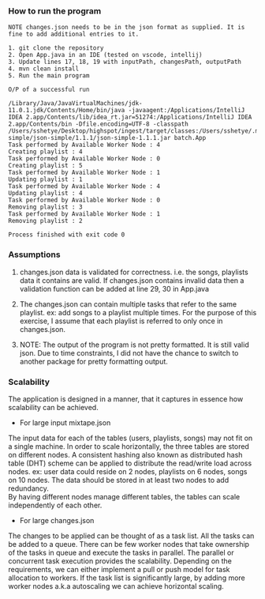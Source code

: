 ### How to run the program

 ```
 NOTE changes.json needs to be in the json format as supplied. It is fine to add additional entries to it. 

 1. git clone the repository
 2. Open App.java in an IDE (tested on vscode, intellij)
 3. Update lines 17, 18, 19 with inputPath, changesPath, outputPath 
 4. mvn clean install
 5. Run the main program
 
 O/P of a successful run
 
 /Library/Java/JavaVirtualMachines/jdk-11.0.1.jdk/Contents/Home/bin/java -javaagent:/Applications/IntelliJ IDEA 2.app/Contents/lib/idea_rt.jar=51274:/Applications/IntelliJ IDEA 2.app/Contents/bin -Dfile.encoding=UTF-8 -classpath /Users/sshetye/Desktop/highspot/ingest/target/classes:/Users/sshetye/.m2/repository/com/googlecode/json-simple/json-simple/1.1.1/json-simple-1.1.1.jar batch.App
Task performed by Available Worker Node : 4
Creating playlist : 4
Task performed by Available Worker Node : 0
Creating playlist : 5
Task performed by Available Worker Node : 1
Updating playlist : 1
Task performed by Available Worker Node : 4
Updating playlist : 4
Task performed by Available Worker Node : 0
Removing playlist : 3
Task performed by Available Worker Node : 1
Removing playlist : 2

Process finished with exit code 0   
 ```

### Assumptions

1. changes.json data is validated for correctness. i.e. the songs, playlists data it contains are valid.
If changes.json contains invalid data then a validation function can be added at line 29, 30 in App.java

2. The changes.json can contain multiple tasks that refer to the same playlist. ex: add songs to a playlist multiple times. 
For the purpose of this exercise, I assume that each playlist is referred to only once in changes.json.
   
3. NOTE: The output of the program is not pretty formatted. It is still valid json.
Due to time constraints, I did not have the chance to switch to another package for pretty formatting output.

### Scalability

The application is designed in a manner, that it captures in essence how scalability can be achieved.

* For large input mixtape.json
  
The input data for each of the tables (users, playlists, songs) may not fit on a single machine.
In order to scale horizontally, the three tables are stored on different nodes.
A consistent hashing also known as distributed hash table (DHT) scheme can be applied to distribute the read/write load across nodes.
ex: user data could reside on 2 nodes, playlists on 6 nodes, songs on 10 nodes.
The data should be stored in at least two nodes to add redundancy.  
By having different nodes manage different tables, the tables can scale independently of each other.  

* For large changes.json

The changes to be applied can be thought of as a task list. All the tasks can be added to a queue.
There can be few worker nodes that take ownership of the tasks in queue and execute the tasks in parallel.
The parallel or concurrent task execution provides the scalability.
Depending on the requirements, we can either implement a pull or push model for task allocation to workers.
If the task list is significantly large, by adding more worker nodes a.k.a autoscaling we can achieve horizontal scaling.
